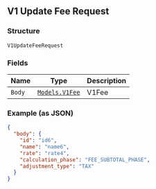 ## V1 Update Fee Request

### Structure

`V1UpdateFeeRequest`

### Fields

| Name | Type | Description |
|  --- | --- | --- |
| `Body` | [`Models.V1Fee`](/doc/models/v1-fee.md) | V1Fee |

### Example (as JSON)

```json
{
  "body": {
    "id": "id6",
    "name": "name6",
    "rate": "rate4",
    "calculation_phase": "FEE_SUBTOTAL_PHASE",
    "adjustment_type": "TAX"
  }
}
```

